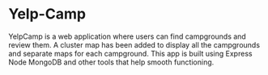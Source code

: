 # Yelp-Camp
YelpCamp is a web application where users can find campgrounds
and review them. A cluster map has been added to display all the
campgrounds and separate maps for each campground. This app
is built using Express Node MongoDB and other tools that help
smooth functioning.
